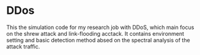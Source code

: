 # DDos
This the simulation code for my research job with DDoS, which main focus on the shrew attack and link-flooding acctack.
It contains environment setting and basic detection method absed on the spectral analysis of the attack traffic.
